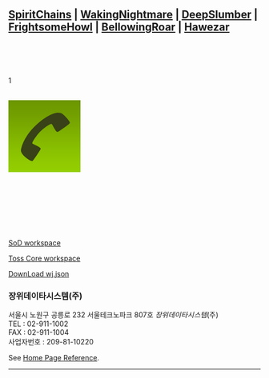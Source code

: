 <!-- # iamwjlee.github.io -->
<!-- [![1](./res/생생한악몽.png)](http://www.j-pos.co.kr/) -->

<!-- 정신사슬 | 생생한악몽 | 깊은잠 | 섬찟한울음소리 | 우레와같은울부짖음  -->
## [SpiritChains](./SpiritChains.md) | [WakingNightmare](./WakingNightmare.md) | [DeepSlumber](./DeepSlumber.md) | [FrightsomeHowl](./FrightsomeHowl.md) | [BellowingRoar](./BellowingRoar.md) | [Hawezar](./Hawezar.md)

<br/>
<br/>
<br/>
<br/>
1
<br/>
<br/>

![1](./res/1.png) 
   
<br/>
<br/>
<br/>
<br/>
<br/>
<br/>
<!-- 아래사용시 다운로드시 사이트에서 사용할수 없는 파일로 에러나옴 -->
<!-- <a href="mainU.rpm" download>Click to Download</a> -->

[SoD workspace](http://106.245.87.140:1604/)

[Toss Core workspace](https://tossteam.slack.com/)
<br/>

<!-- [DownLoad Arya](https://iamwjlee.github.io/res/mainU.rpm)    -->
[DownLoad wj.json](https://iamwjlee.github.io/res/wj.json)   

### 장위데이타시스템(주)

서울시 노원구 공릉로 232 서울테크노파크 807호 *장위데이타시스템*(주)   
TEL : 02-911-1002    
FAX : 02-911-1004    
사업자번호 : 209-81-10220  

See [Home Page Reference](http://www.j-pos.co.kr/).

---


